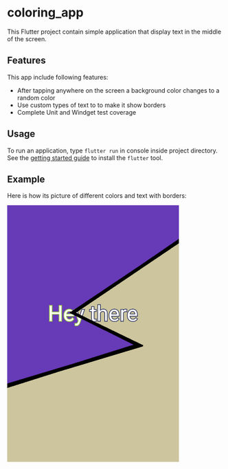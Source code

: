 # coloring_app

This Flutter project contain simple application that display text in the middle 
of the screen.

## Features

This app include following features:
+ After tapping anywhere on the screen a background color changes to a random 
color
+ Use custom types of text to to make it show borders
+ Complete Unit and Windget test coverage

## Usage

To run an application, type ``flutter run`` in console inside project directory.
See the [getting started guide](https://flutter.dev/getting-started/) to install
the `flutter` tool.

## Example

Here is how its picture of different colors and text with borders:

<img width="400" alt="Info Page" src="https://github.com/legonian/coloring_flutter/raw/master/example.png">
